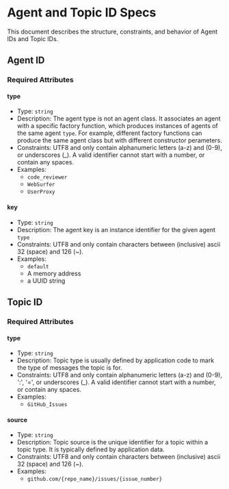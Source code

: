 # Agent and Topic ID Specs

This document describes the structure, constraints, and behavior of Agent IDs and Topic IDs.

## Agent ID

### Required Attributes

#### type

- Type: `string`
- Description: The agent type is not an agent class. It associates an agent with a specific factory function, which produces instances of agents of the same agent `type`. For example, different factory functions can produce the same agent class but with different constructor perameters.
- Constraints: UTF8 and only contain alphanumeric letters (a-z) and (0-9), or underscores (\_). A valid identifier cannot start with a number, or contain any spaces.
- Examples:
  - `code_reviewer`
  - `WebSurfer`
  - `UserProxy`

#### key

- Type: `string`
- Description: The agent key is an instance identifier for the given agent `type`
- Constraints: UTF8 and only contain characters between (inclusive) ascii 32 (space) and 126 (~).
- Examples:
  - `default`
  - A memory address
  - a UUID string

## Topic ID

### Required Attributes

#### type

- Type: `string`
- Description: Topic type is usually defined by application code to mark the type of messages the topic is for.
- Constraints: UTF8 and only contain alphanumeric letters (a-z) and (0-9), ':', '=', or underscores (\_). A valid identifier cannot start with a number, or contain any spaces.
- Examples:
  - `GitHub_Issues`

#### source

- Type: `string`
- Description: Topic source is the unique identifier for a topic within a topic type. It is typically defined by application data.
- Constraints: UTF8 and only contain characters between (inclusive) ascii 32 (space) and 126 (~).
- Examples:
  - `github.com/{repo_name}/issues/{issue_number}`
